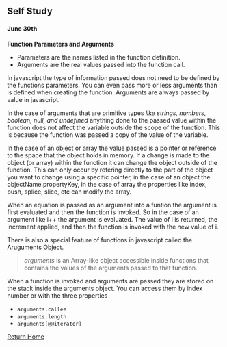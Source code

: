 ## Self Study
#### June 30th

**Function Parameters and Arguments**
- Parameters are the names listed in the function definition.
- Arguments are the real values passed into the function call.

In javascript the type of information passed does not need to be defined by the functions parameters. You can even pass more or less arguments than is defined when creating the function. Arguments are always passed by value in javascript.

In the case of arguments that are primitive types *like strings, numbers, boolean, null, and undefined* anything done to the passed value within the function does not affect the variable outside the scope of the function. This is because the function was passed a copy of the value of the variable.

In the case of an object or array the value passed is a pointer or reference to the space that the object holds in memory. If a change is made to the object (or array) within the function it can change the object outside of the function. This can only occur by refering directly to the part of the object you want to change using a specific pointer, in the case of an object the objectName.propertyKey, in the case of array the properties like index, push, splice, slice, etc can modify the array.

When an equation is passed as an argument into a funtion the argument is first evaluated and then the function is invoked. So in the case of an argument like i++ the argument is evaluated. The value of i is returned, the increment applied, and then the function is invoked with the new value of i.

There is also a special feature of functions in javascript called the Aruguments Object.
>*arguments* is an Array-like object accessible inside functions that contains the values of the arguments passed to that function.

When a function is invoked and arguments are passed they are stored on the stack inside the arguments object. You can access them by index number or with the three properties
- `arguments.callee`
- `arguments.length`
- `arguments[@@iterator]`



[Return Home](https://sarabeth-russert.github.io/reading-notes/)
